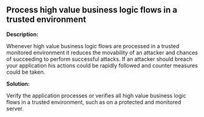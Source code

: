 
Process high value business logic flows in a trusted environment
-------

**Description:**

Whenever high value business logic flows are processed in a trusted monitored environment 
it reduces the movability of an attacker and chances of succeeding to 
perform successful attacks. If an attacker should breach your application his actions 
could be rapidly followed and counter measures could be taken.


**Solution:**

Verify the application processes or verifies all high value business logic flows in a 
trusted environment, such as on a protected and monitored server.

	